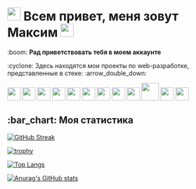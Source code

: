 <div id="header" align="left">
  <h1><img src="https://media.giphy.com/media/26DoiqmYcxgFICb3G/giphy-downsized.gif" width="30"/> Всем привет, меня зовут Максим <img src="https://github.com/blackcater/blackcater/raw/main/images/Hi.gif" width="30"/></h1>
</div>
<div id="main" align="left">
  <p>:boom: <b>Рад приветствовать тебя в моем аккаунте</b></p>
  <p>:cyclone: Здесь находятся мои проекты по web-разработке, представленные в стеке: :arrow_double_down:</p>
  <img src="https://upload.wikimedia.org/wikipedia/commons/thumb/6/61/HTML5_logo_and_wordmark.svg/240px-HTML5_logo_and_wordmark.svg.png" width="30"/>
  <img src="http://1.bp.blogspot.com/--1ND6NKx2V0/VHxF2vaxg-I/AAAAAAAAAuM/56teOY-v0cU/s1600/css3.png" width="30"/>
  <img src="https://i1.wp.com/kjpayne.com/wp-content/uploads/2016/03/js-logo-1.png" width="30"/>
  <img src="https://stickerbombing.org.ua/content/images/26/240x240l85nn0/3044-61845834289879.png" width="30"/>
  <img src="https://edunet.vercel.app/images/courses/bootstrap.png" width="30"/>
  <img src="https://upload.wikimedia.org/wikipedia/commons/thumb/9/96/Sass_Logo_Color.svg/300px-Sass_Logo_Color.svg.png" width="30"/>
  <img src="https://www.jsexpert.net/wp-content/uploads/2018/11/69adbc39c2886a2070b47e1e54f2910a8888.png" width="30"/>
  <img src="https://hackr.io/tutorials/learn-ecmascript-es/logo/logo-ecmascript-es?ver=1557508612" width="30"/>
  <img src="https://legiit-user.s3.amazonaws.com/a3badea6c13ec771afd94ff9a23236e3/d46369c4fec596fd322089e519d8c764.png" width="30"/>
  <img src="https://milliart.ru/assets/template/imgs/part5.png" width="40"/>
  <img src="https://i.pinimg.com/originals/9a/33/e7/9a33e7a1b2c93b130b634cdb6568276d.png" width="30"/>
  <img src="https://cs13.pikabu.ru/avatars/1951/x1951167-2098885407.png" width="30"/>
</div>
<div id="footer" align="left">
  <h2>:bar_chart: Моя статистика</h2>
</div>

[![GitHub Streak](http://github-readme-streak-stats.herokuapp.com?user=mkozhevnikov2323&theme=tokyonight_duo&hide_border=true&date_format=j%20M%5B%20Y%5D)](https://git.io/streak-stats)

[![trophy](https://github-profile-trophy.vercel.app/?username=mkozhevnikov2323&column=8)](https://github.com/ryo-ma/github-profile-trophy)

[![Top Langs](https://github-readme-stats.vercel.app/api/top-langs/?username=mkozhevnikov2323&layout=compact)](https://github.com/anuraghazra/github-readme-stats)

[![Anurag's GitHub stats](https://github-readme-stats.vercel.app/api?username=mkozhevnikov2323)](https://github.com/anuraghazra/github-readme-stats)
